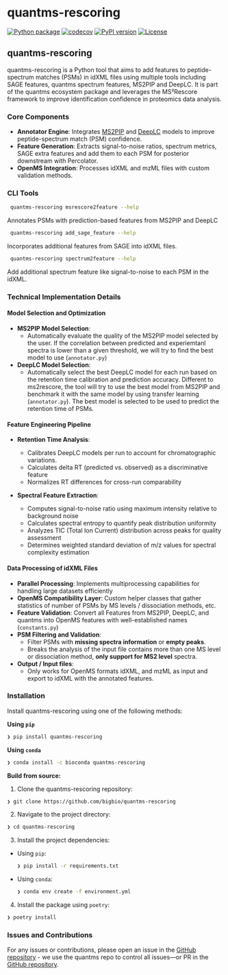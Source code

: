 # quantms-rescoring
    
[![Python package](https://github.com/bigbio/quantms-rescoring/actions/workflows/python-package.yml/badge.svg)](https://github.com/bigbio/quantms-rescoring/actions/workflows/python-package.yml)
[![codecov](https://codecov.io/gh/bigbio/quantms-rescoring/branch/main/graph/badge.svg?token=3ZQZQ2ZQ2D)](https://codecov.io/gh/bigbio/quantms-rescoring)
[![PyPI version](https://badge.fury.io/py/quantms-rescoring.svg)](https://badge.fury.io/py/quantms-rescoring)
[![License](https://img.shields.io/badge/license-Apache%202.0-blue.svg)](https://opensource.org/licenses/Apache-2.0)

## quantms-rescoring 
quantms-rescoring is a Python tool that aims to add features to peptide-spectrum matches (PSMs) in idXML files using multiple tools including SAGE features, quantms spectrum features, MS2PIP and DeepLC. It is part of the quantms ecosystem package and leverages the MS²Rescore framework to improve identification confidence in proteomics data analysis.

### Core Components

- **Annotator Engine**: Integrates [MS2PIP](https://github.com/compomics/ms2pip) and [DeepLC](https://github.com/compomics/DeepLC) models to improve peptide-spectrum match (PSM) confidence. 
- **Feature Generation**: Extracts signal-to-noise ratios, spectrum metrics, SAGE extra features and add them to each PSM for posterior downstream with Percolator.
- **OpenMS Integration**: Processes idXML and mzML files with custom validation methods.

### CLI Tools

```sh
 quantms-rescoring msrescore2feature --help
```
Annotates PSMs with prediction-based features from MS2PIP and DeepLC

```sh
 quantms-rescoring add_sage_feature --help
```
Incorporates additional features from SAGE into idXML files. 

```sh
 quantms-rescoring spectrum2feature --help
```
Add additional spectrum feature like signal-to-noise to each PSM in the idXML.

### Technical Implementation Details

#### Model Selection and Optimization

- **MS2PIP Model Selection**: 
  - Automatically evaluate the quality of the MS2PIP model selected by the user. If the correlation between predicted and experiemtanl spectra is lower than a given threshold, we will try to find the best model to use (`annotator.py`)
- **DeepLC Model Selection**: 
  - Automatically select the best DeepLC model for each run based on the retention time calibration and prediction accuracy. Different to ms2rescore, the tool will try to use the best model from MS2PIP and benchmark it with the same model by using transfer learning (`annotator.py`). The best model is selected to be used to predict the retention time of PSMs.

#### Feature Engineering Pipeline

- **Retention Time Analysis**:
  - Calibrates DeepLC models per run to account for chromatographic variations.
  - Calculates delta RT (predicted vs. observed) as a discriminative feature
  - Normalizes RT differences for cross-run comparability

- **Spectral Feature Extraction**:
  - Computes signal-to-noise ratio using maximum intensity relative to background noise
  - Calculates spectral entropy to quantify peak distribution uniformity
  - Analyzes TIC (Total Ion Current) distribution across peaks for quality assessment
  - Determines weighted standard deviation of m/z values for spectral complexity estimation

#### Data Processing of idXML Files

- **Parallel Processing**: Implements multiprocessing capabilities for handling large datasets efficiently
- **OpenMS Compatibility Layer**: Custom helper classes that gather statistics of number of PSMs by MS levels / dissociation methods, etc.
- **Feature Validation**: Convert all Features from MS2PIP, DeepLC, and quantms into OpenMS features with well-established names (`constants.py`)
- **PSM Filtering and Validation**: 
  - Filter PSMs with **missing spectra information** or **empty peaks**.
  - Breaks the analysis of the input file contains more than one MS level or dissociation method, **only support for MS2 level** spectra. 
- **Output / Input files**: 
  - Only works for OpenMS formats idXML, and mzML as input and export to idXML with the annotated features. 

###  Installation

Install quantms-rescoring using one of the following methods:

**Using `pip`**

```sh
❯ pip install quantms-rescoring
```

**Using `conda`** 

```sh
❯ conda install -c bioconda quantms-rescoring
```

**Build from source:**

1. Clone the quantms-rescoring repository:

```sh
❯ git clone https://github.com/bigbio/quantms-rescoring
```

2. Navigate to the project directory:

```sh
❯ cd quantms-rescoring
```

3. Install the project dependencies:

- Using `pip`:

  ```sh
  ❯ pip install -r requirements.txt
  ```

- Using `conda`:

  ```sh
  ❯ conda env create -f environment.yml
  ```

4. Install the package using `poetry`:

```sh
❯ poetry install
```

### Issues and Contributions

For any issues or contributions, please open an issue in the [GitHub repository](https://github.com/bigbio/quantms/issues) - we use the quantms repo to control all issues—or PR in the [GitHub repository](https://github.com/bigbio/quantms-rescoring/pulls). 

